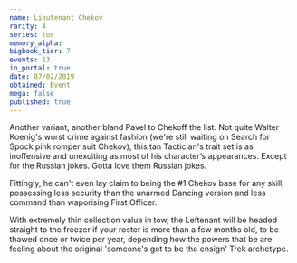 ```yaml
---
name: Lieutenant Chekov
rarity: 4
series: tos
memory_alpha:
bigbook_tier: 7
events: 13
in_portal: true
date: 07/02/2019
obtained: Event
mega: false
published: true
---
```


Another variant, another bland Pavel to Chekoff the list. Not quite Walter Koenig's worst crime against fashion (we're still waiting on Search for Spock pink romper suit Chekov), this tan Tactician's trait set is as inoffensive and unexciting as most of his character’s appearances. Except for the Russian jokes. Gotta love them Russian jokes.

Fittingly, he can't even lay claim to being the #1 Chekov base for any skill, possessing less security than the unarmed Dancing version and less command than waporising First Officer.

With extremely thin collection value in tow, the Leftenant will be headed straight to the freezer if your roster is more than a few months old, to be thawed once or twice per year, depending how the powers that be are feeling about the original 'someone's got to be the ensign' Trek archetype.
